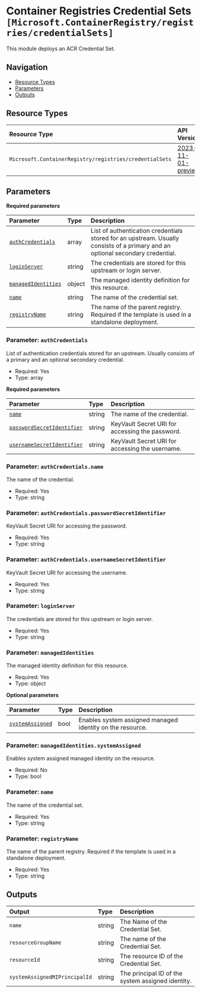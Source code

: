 # Container Registries Credential Sets `[Microsoft.ContainerRegistry/registries/credentialSets]`

This module deploys an ACR Credential Set.

## Navigation

- [Resource Types](#Resource-Types)
- [Parameters](#Parameters)
- [Outputs](#Outputs)

## Resource Types

| Resource Type | API Version |
| :-- | :-- |
| `Microsoft.ContainerRegistry/registries/credentialSets` | [2023-11-01-preview](https://learn.microsoft.com/en-us/azure/templates/Microsoft.ContainerRegistry/registries/credentialSets) |

## Parameters

**Required parameters**

| Parameter | Type | Description |
| :-- | :-- | :-- |
| [`authCredentials`](#parameter-authcredentials) | array | List of authentication credentials stored for an upstream. Usually consists of a primary and an optional secondary credential. |
| [`loginServer`](#parameter-loginserver) | string | The credentials are stored for this upstream or login server. |
| [`managedIdentities`](#parameter-managedidentities) | object | The managed identity definition for this resource. |
| [`name`](#parameter-name) | string | The name of the credential set. |
| [`registryName`](#parameter-registryname) | string | The name of the parent registry. Required if the template is used in a standalone deployment. |

### Parameter: `authCredentials`

List of authentication credentials stored for an upstream. Usually consists of a primary and an optional secondary credential.

- Required: Yes
- Type: array

**Required parameters**

| Parameter | Type | Description |
| :-- | :-- | :-- |
| [`name`](#parameter-authcredentialsname) | string | The name of the credential. |
| [`passwordSecretIdentifier`](#parameter-authcredentialspasswordsecretidentifier) | string | KeyVault Secret URI for accessing the password. |
| [`usernameSecretIdentifier`](#parameter-authcredentialsusernamesecretidentifier) | string | KeyVault Secret URI for accessing the username. |

### Parameter: `authCredentials.name`

The name of the credential.

- Required: Yes
- Type: string

### Parameter: `authCredentials.passwordSecretIdentifier`

KeyVault Secret URI for accessing the password.

- Required: Yes
- Type: string

### Parameter: `authCredentials.usernameSecretIdentifier`

KeyVault Secret URI for accessing the username.

- Required: Yes
- Type: string

### Parameter: `loginServer`

The credentials are stored for this upstream or login server.

- Required: Yes
- Type: string

### Parameter: `managedIdentities`

The managed identity definition for this resource.

- Required: Yes
- Type: object

**Optional parameters**

| Parameter | Type | Description |
| :-- | :-- | :-- |
| [`systemAssigned`](#parameter-managedidentitiessystemassigned) | bool | Enables system assigned managed identity on the resource. |

### Parameter: `managedIdentities.systemAssigned`

Enables system assigned managed identity on the resource.

- Required: No
- Type: bool

### Parameter: `name`

The name of the credential set.

- Required: Yes
- Type: string

### Parameter: `registryName`

The name of the parent registry. Required if the template is used in a standalone deployment.

- Required: Yes
- Type: string

## Outputs

| Output | Type | Description |
| :-- | :-- | :-- |
| `name` | string | The Name of the Credential Set. |
| `resourceGroupName` | string | The name of the Credential Set. |
| `resourceId` | string | The resource ID of the Credential Set. |
| `systemAssignedMIPrincipalId` | string | The principal ID of the system assigned identity. |
